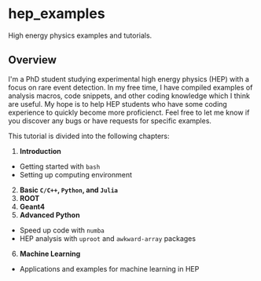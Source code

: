 # hep_examples
High energy physics examples and tutorials.

## Overview
I'm a PhD student studying experimental high energy physics (HEP) with a focus on rare event detection.
In my free time, I have compiled examples of analysis macros, code snippets, and other coding knowledge which I think are useful.
My hope is to help HEP students who have some coding experience to quickly become more proficienct.
Feel free to let me know if you discover any bugs or have requests for specific examples.

This tutorial is divided into the following chapters:
1. **Introduction**
  - Getting started with ``bash``
  - Setting up computing environment
2. **Basic ``C/C++``, ``Python``, and ``Julia``**
3. **ROOT**
4. **Geant4**
5. **Advanced Python**
  - Speed up code with ``numba``
  - HEP analysis with ``uproot`` and ``awkward-array`` packages
6. **Machine Learning**
  - Applications and examples for machine learning in HEP
